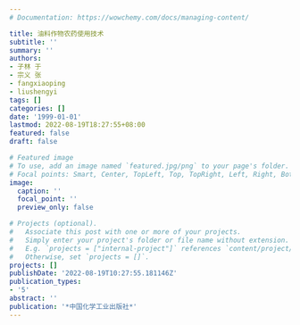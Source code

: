 ```yaml
---
# Documentation: https://wowchemy.com/docs/managing-content/

title: 油料作物农药使用技术
subtitle: ''
summary: ''
authors:
- 子林 于
- 宗义 张
- fangxiaoping
- liushengyi
tags: []
categories: []
date: '1999-01-01'
lastmod: 2022-08-19T18:27:55+08:00
featured: false
draft: false

# Featured image
# To use, add an image named `featured.jpg/png` to your page's folder.
# Focal points: Smart, Center, TopLeft, Top, TopRight, Left, Right, BottomLeft, Bottom, BottomRight.
image:
  caption: ''
  focal_point: ''
  preview_only: false

# Projects (optional).
#   Associate this post with one or more of your projects.
#   Simply enter your project's folder or file name without extension.
#   E.g. `projects = ["internal-project"]` references `content/project/deep-learning/index.md`.
#   Otherwise, set `projects = []`.
projects: []
publishDate: '2022-08-19T10:27:55.181146Z'
publication_types:
- '5'
abstract: ''
publication: '*中国化学工业出版社*'
---
```


